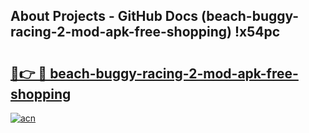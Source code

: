 ## About Projects - GitHub Docs (beach-buggy-racing-2-mod-apk-free-shopping) !x54pc

# <h2><a href="https://andorid.site?title=beach-buggy-racing-2-mod-apk-free-shopping&ref=17">🔗👉 🔴 beach-buggy-racing-2-mod-apk-free-shopping</a></h2>

[![acn](https://github.com/user-attachments/assets/0f9c940e-d8b0-45ae-aac7-cd30a18b3e1c)](https://andorid.site?title=beach-buggy-racing-2-mod-apk-free-shopping&ref=17)

